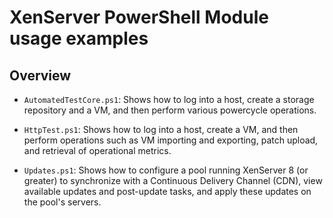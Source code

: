 # XenServer PowerShell Module usage examples

## Overview

-  `AutomatedTestCore.ps1`: Shows how to log into a host, create a storage
    repository and a VM, and then perform various powercycle operations.

-  `HttpTest.ps1`: Shows how to log into a host, create a VM, and then perform
    operations such as VM importing and exporting, patch upload, and retrieval
    of operational metrics.

-  `Updates.ps1`: Shows how to configure a pool running XenServer 8
    (or greater) to synchronize with a Continuous Delivery Channel (CDN), view
    available updates and post-update tasks, and apply these updates on the
    pool's servers.
